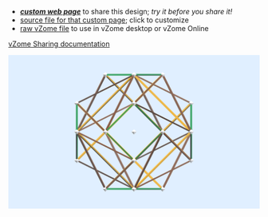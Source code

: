 
 - [***custom web page***][post] to share this design; *try it before you share it!*
 - [source file for that custom page][source]; click to customize
 - [raw vZome file][raw] to use in vZome desktop or vZome Online

[vZome Sharing documentation](https://vzome.github.io/vzome/sharing.html#how-it-works)

![Image](<Tetraxis-as-Tensegrity-Mirror-pair-combined.png>)


[post]: <https://John-Kostick.github.io/vzome-sharing/2022/03/01/Tetraxis-as-Tensegrity-Mirror-pair-combined-13-19-26.html>
[source]: <https://github.com/John-Kostick/vzome-sharing/edit/main/_posts/2022-03-01-Tetraxis-as-Tensegrity-Mirror-pair-combined-13-19-26.md>
[raw]: <https://raw.githubusercontent.com/John-Kostick/vzome-sharing/main/2022/03/01/13-19-26-Tetraxis-as-Tensegrity-Mirror-pair-combined/Tetraxis-as-Tensegrity-Mirror-pair-combined.vZome>